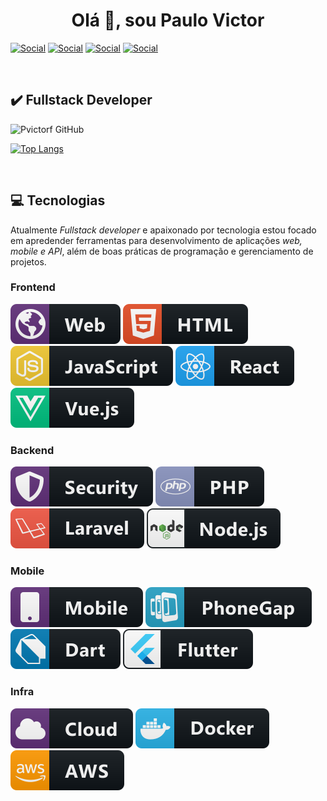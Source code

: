 <center><h1>Olá 👋, sou Paulo Victor</h1></center>


[![Social](https://img.shields.io/badge/Facebook-1877F2?style=for-the-badge&logo=facebook&logoColor=white)](https://www.facebook.com/profile.php?id=100065350841697)
[![Social](https://img.shields.io/badge/Microsoft_Outlook-0078D4?style=for-the-badge&logo=microsoft-outlook&logoColor=white)](mailto:pvictorferreira@hotmail.com)
[![Social](https://img.shields.io/badge/LinkedIn-0077B5?style=for-the-badge&logo=linkedin&logoColor=white)](https://wa.me/5521965901813)
[![Social](https://img.shields.io/badge/WhatsApp-25D366?style=for-the-badge&logo=whatsapp&logoColor=white)](https://wa.me/5521965901813)

<br/>

<h2>✔️ Fullstack Developer </h2> 

![Pvictorf GitHub](https://github-readme-stats.vercel.app/api?username=pvictorf&show_icons=true&theme=dark&card_width=446)

[![Top Langs](https://github-readme-stats.vercel.app/api/top-langs/?username=pvictorf&layout=compact&theme=dark&card_width=446)](https://github.com/anuraghazra/github-readme-stats)

<br/>

<h2>💻 Tecnologias </h2>

<p> Atualmente <i>Fullstack developer </i> e apaixonado por tecnologia  estou focado em apredender ferramentas para desenvolvimento de aplicações <i>web, mobile e API</i>, além de boas práticas de programação e gerenciamento de projetos. </p>

<h3> Frontend </h3>

![Tec](./assets/icons/web.svg)
![Tec](./assets/icons/html.svg)
![Tec](./assets/icons/javascript.svg)
![Tec](./assets/icons/react.svg)
![Tec](./assets/icons/vue.svg)

<h3> Backend </h3>

![Tec](./assets/icons/security.svg)
![Tec](./assets/icons/php.svg)
![Tec](./assets/icons/laravel.svg)
![Tec](./assets/icons/nodejs.svg)

<h3> Mobile </h3>

![Tec](./assets/icons/mobile.svg)
![Tec](./assets/icons/phonegap.svg)
![Tec](./assets/icons/dart.svg)
![Tec](./assets/icons/flutter.svg)

<h3> Infra </h3>

![Tec](./assets/icons/cloud.svg)
![Tec](./assets/icons/docker.svg)
![Tec](./assets/icons/aws.svg)

<br/>

